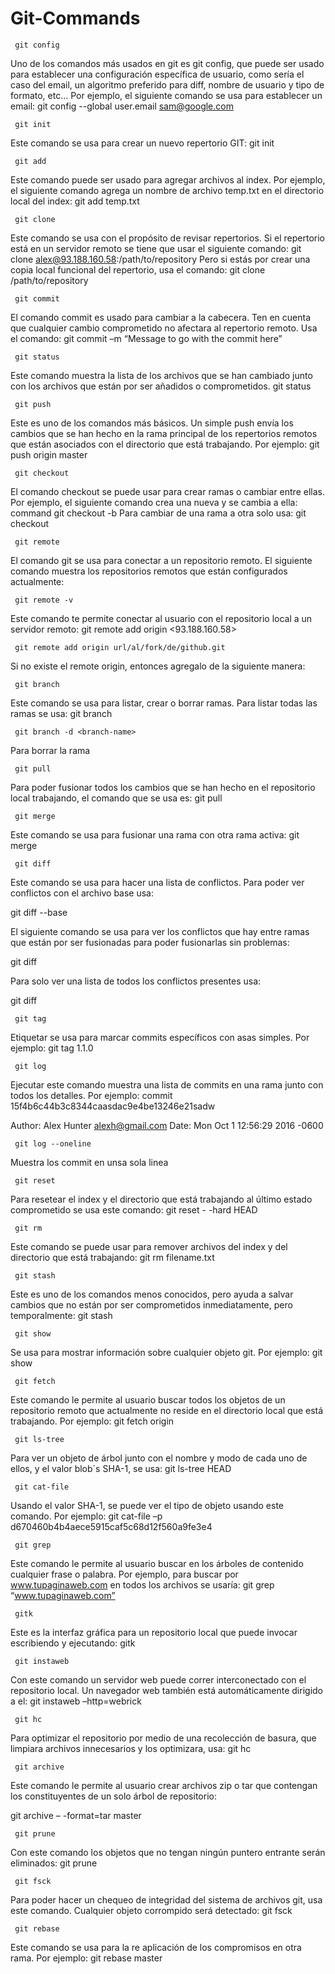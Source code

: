 # Git-Commands

     git config

Uno de los comandos más usados en git es git config, que puede ser usado para establecer una configuración específica de usuario, como sería el caso del email, un algoritmo preferido para diff, nombre de usuario y tipo de formato, etc… Por ejemplo, el siguiente comando se usa para establecer un email:
git config --global user.email sam@google.com

     git init

Este comando se usa para crear un nuevo repertorio GIT:
git init

     git add

Este comando puede ser usado para agregar archivos al index. Por ejemplo, el siguiente comando agrega un nombre de archivo temp.txt en el directorio local del index:
git add temp.txt

     git clone

Este comando se usa con el propósito de revisar repertorios. Si el repertorio está en un servidor remoto se tiene que usar el siguiente comando:
git clone alex@93.188.160.58:/path/to/repository
Pero si estás por crear una copia local funcional del repertorio, usa el comando:
git clone /path/to/repository

     git commit
     
El comando commit es usado para cambiar a la cabecera. Ten en cuenta que cualquier cambio comprometido no afectara al repertorio remoto. Usa el comando:
git commit –m “Message to go with the commit here”

     git status
     
Este comando muestra la lista de los archivos que se han cambiado junto con los archivos que están por ser añadidos o comprometidos.
git status

     git push
     
Este es uno de los comandos más básicos. Un simple push envía los cambios que se han hecho en la rama principal de los repertorios remotos que están asociados con el directorio que está trabajando. Por ejemplo:
git push  origin master

     git checkout
     
El comando checkout se puede usar para crear ramas o cambiar entre ellas. Por ejemplo, el siguiente comando crea una nueva y se cambia a ella:
command git checkout -b <banch-name>
Para cambiar de una rama a otra solo usa:
git checkout <branch-name>
     
     git remote
     
El comando git se usa para conectar a un repositorio remoto. El siguiente comando muestra los repositorios remotos que están configurados actualmente:

     git remote -v
     
Este comando te permite conectar al usuario con el repositorio local a un servidor remoto:
git remote add origin <93.188.160.58>

     git remote add origin url/al/fork/de/github.git
Si no existe el remote origin, entonces agregalo de la siguiente manera:

     git branch
     
Este comando se usa para listar, crear o borrar ramas. Para listar todas las ramas se usa:
git branch

     git branch -d <branch-name>
     
Para borrar la rama

     git pull
     
Para poder fusionar todos los cambios que se han hecho en el repositorio local trabajando, el comando que se usa es:
git pull

     git merge
     
Este comando se usa para fusionar una rama con otra rama activa:
git merge <branch-name>
     
     git diff
     
Este comando se usa para hacer una lista de conflictos. Para poder ver conflictos con el archivo base usa:

git diff --base <file-name>
     
El siguiente comando se usa para ver los conflictos que hay entre ramas que están por ser fusionadas para poder fusionarlas sin problemas:

git diff <source-branch> <target-branch>
     
Para solo ver una lista de todos los conflictos presentes usa:

git diff

     git tag
Etiquetar se usa para marcar commits específicos con asas simples. Por ejemplo:
git tag 1.1.0 <instert-commitID-here>
     
     git log

Ejecutar este comando muestra una lista de commits en una rama junto con todos los detalles. Por ejemplo:
commit 15f4b6c44b3c8344caasdac9e4be13246e21sadw

Author: Alex Hunter <alexh@gmail.com>
Date:   Mon Oct 1 12:56:29 2016 -0600

     git log --oneline
 
Muestra los commit en unsa sola linea

     git reset
Para resetear el index y el directorio que está trabajando al último estado comprometido se usa este comando:
git reset - -hard HEAD

     git rm
Este comando se puede usar para remover archivos del index y del directorio que está trabajando:
git rm filename.txt

     git stash
     
Este es uno de los comandos menos conocidos, pero ayuda a salvar cambios que no están por ser comprometidos inmediatamente, pero temporalmente:
git stash

     git show
Se usa para mostrar información sobre cualquier objeto git. Por ejemplo:
git show

     git fetch
Este comando le permite al usuario buscar todos los objetos de un repositorio remoto que actualmente no reside en el directorio local que está trabajando. Por ejemplo:
git fetch origin

     git ls-tree
Para ver un objeto de árbol junto con el nombre y modo de cada uno de ellos, y el valor blob´s SHA-1, se usa:
git ls-tree HEAD

     git cat-file

Usando el valor SHA-1, se puede ver el tipo de objeto usando este comando. Por ejemplo:
git cat-file –p d670460b4b4aece5915caf5c68d12f560a9fe3e4

     git grep
Este comando le permite al usuario buscar en los árboles de contenido cualquier frase o palabra. Por ejemplo, para buscar por www.tupaginaweb.com en todos los archivos se usaría:
git grep “www.tupaginaweb.com”

     gitk
Este es la interfaz gráfica para un repositorio local que puede invocar escribiendo y ejecutando:
gitk

     git instaweb
Con este comando un servidor web puede correr interconectado con el repositorio local. Un navegador web también está automáticamente dirigido a el:
git instaweb –http=webrick

     git hc
Para optimizar el repositorio por medio de una recolección de basura, que limpiara archivos innecesarios y los optimizara, usa:
git hc

     git archive
Este comando le permite al usuario crear archivos zip o tar que contengan los constituyentes de un solo árbol de repositorio:

git archive – -format=tar master

     git prune
Con este comando los objetos que no tengan ningún puntero entrante serán eliminados:
git prune

     git fsck
Para poder hacer un chequeo de integridad del sistema de archivos git, usa este comando. Cualquier objeto corrompido será detectado:
git fsck

     git rebase
Este comando se usa para la re aplicación de los compromisos en otra rama. Por ejemplo:
git rebase master

     
